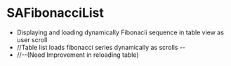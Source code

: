 # SAFibonacciList 
* Displaying and loading dynamically Fibonacii sequence in table view as user scroll
* //Table list loads fibonacci series dynamically as scrolls --
* //--(Need Improvement in reloading table) 

